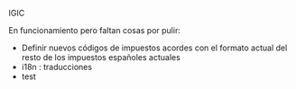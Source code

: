IGIC

En funcionamiento pero faltan cosas por pulir:

- Definir nuevos códigos de impuestos acordes con el formato actual del resto de los impuestos españoles actuales
- i18n : traducciones
- test
